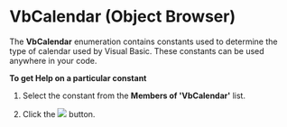 
# VbCalendar (Object Browser)

The  **VbCalendar** enumeration contains constants used to determine the type of calendar used by Visual Basic. These constants can be used anywhere in your code.

 **To get Help on a particular constant**




1. Select the constant from the  **Members of 'VbCalendar'** list.
    
2. Click the 
![](../images/but_help_ZA01201583.gif) button.
    

